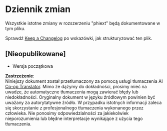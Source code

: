 <!--
CO_OP_TRANSLATOR_METADATA:
{
  "original_hash": "bd0afcb627d5754038537758315cbad7",
  "translation_date": "2025-05-09T05:24:57+00:00",
  "source_file": "code/09.UpdateSamples/Aug/vscode/phiext/CHANGELOG.md",
  "language_code": "pl"
}
-->
# Dziennik zmian

Wszystkie istotne zmiany w rozszerzeniu "phiext" będą dokumentowane w tym pliku.

Sprawdź [Keep a Changelog](http://keepachangelog.com/) po wskazówki, jak strukturyzować ten plik.

## [Nieopublikowane]

- Wersja początkowa

**Zastrzeżenie**:  
Niniejszy dokument został przetłumaczony za pomocą usługi tłumaczenia AI [Co-op Translator](https://github.com/Azure/co-op-translator). Mimo że dążymy do dokładności, prosimy mieć na uwadze, że automatyczne tłumaczenia mogą zawierać błędy lub niedokładności. Oryginalny dokument w języku źródłowym powinien być uważany za autorytatywne źródło. W przypadku istotnych informacji zaleca się skorzystanie z profesjonalnego tłumaczenia wykonanego przez człowieka. Nie ponosimy odpowiedzialności za jakiekolwiek nieporozumienia lub błędne interpretacje wynikające z użycia tego tłumaczenia.